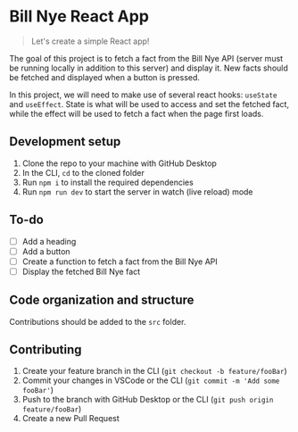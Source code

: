 # Bill Nye React App

> Let's create a simple React app!

The goal of this project is to fetch a fact from the Bill Nye API (server must be running locally in addition to this server) and display it. New facts should be fetched and displayed when a button is pressed.

In this project, we will need to make use of several react hooks: `useState` and `useEffect`. State is what will be used to access and set the fetched fact, while the effect will be used to fetch a fact when the page first loads.

## Development setup

1. Clone the repo to your machine with GitHub Desktop
2. In the CLI, `cd` to the cloned folder
3. Run `npm i` to install the required dependencies
4. Run `npm run dev` to start the server in watch (live reload) mode

## To-do

- [ ] Add a heading
- [ ] Add a button
- [ ] Create a function to fetch a fact from the Bill Nye API
- [ ] Display the fetched Bill Nye fact

## Code organization and structure

Contributions should be added to the `src` folder.

## Contributing

1. Create your feature branch in the CLI (`git checkout -b feature/fooBar`)
2. Commit your changes in VSCode or the CLI (`git commit -m 'Add some fooBar'`)
3. Push to the branch with GitHub Desktop or the CLI (`git push origin feature/fooBar`)
4. Create a new Pull Request
